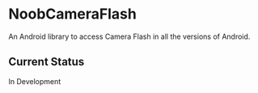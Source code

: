 # NoobCameraFlash
An Android library to access Camera Flash in all the versions of Android.

## Current Status
 In Development
